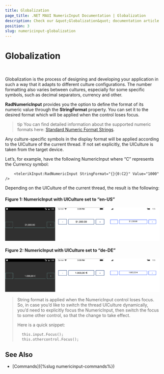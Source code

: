 ```yaml
---
title: Globalization
page_title: .NET MAUI NumericInput Documentation | Globalization
description: Check our &quot;Globalization&quot; documentation article for Telerik NumericInput for .NET MAUI
position: 3
slug: numericinput-globalization
---
```


# Globalization

&nbsp;

Globalization is the process of designing and developing your application in such a way that it adapts to different culture configurations. The number formatting also varies between cultures, especially for some specific symbols, such as decimal separators, currency and other.

**RadNumericInput** provides you the option to define the format of its numeric value through the **StringFormat** property. You can set it to the desired format which will be applied when the control loses focus.

>tip You can find detailed information about the supported numeric formats here: [Standard Numeric Format Strings](https://docs.microsoft.com/en-us/dotnet/standard/base-types/standard-numeric-format-strings).

Any culture-specific symbols in the display format will be applied according to the UICulture of the current thread. If not set explicitly, the UICulture is taken from the target device.

Let’s, for example, have the following NumericInput where “C” represents the Currency symbol:

		<telerikInput:RadNumericInput StringFormat="{}{0:C2}" Value="1000" />

Depending on the UICulture of the current thread, the result is the following:

#### Figure 1: NumericInput with UICulture set to “en-US”

![](images/numeric_features_globalization_1.png)

#### Figure 2: NumericInput with UICulture set to “de-DE”

![](images/numeric_features_globalization_2.png)

> String format is applied when the NumericInput control loses focus. So, in case you’d like to switch the thread UICulture dynamically, you’d need to explicitly focus the NumericInput, then switch the focus to some other control, so that the change to take effect. 
>
> Here is a quick snippet:
>
> 		this.input.Focus();
> 		this.othercontrol.Focus();

## See Also

- [Commands]({%slug numericinput-commands%})

